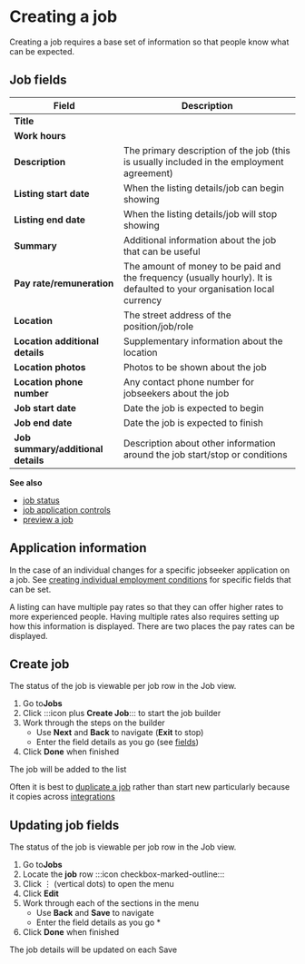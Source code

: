 # Creating a job

Creating a job requires a base set of information so that people know what can be expected.

## Job fields

| **Field**                          | **Description**                                                                                                        |
|------------------------------------|------------------------------------------------------------------------------------------------------------------------|
| **Title**                          |                                                                                                                        |
| **Work hours**                     |                                                                                                                        |
| **Description**                    | The primary description of the job (this is usually included in the employment agreement)                              |
| **Listing start date**             | When the listing details/job can begin showing                                                                         |
| **Listing end date**               | When the listing details/job will stop showing                                                                         |
| **Summary**                        | Additional information about the job that can be useful                                                                |
| **Pay rate/remuneration**          | The amount of money to be paid and the frequency (usually hourly). It is defaulted to your organisation local currency |
| **Location**                       | The street address of the position/job/role                                                                            |
| **Location additional details**    | Supplementary information about the location                                                                           |
| **Location photos**                | Photos to be shown about the job                                                                                       |
| **Location phone number**          | Any contact phone number for jobseekers about the job                                                                  |
| **Job start date**                 | Date the job is expected to begin                                                                                      |
| **Job end date**                   | Date the job is expected to finish                                                                                     |
| **Job summary/additional details** | Description about other information around the job start/stop or conditions                                            |

<prompt>

**See also**

* [job status](job-status)
* [job application controls](job-application-controls)
* [preview a job](previewing-a-job)

</prompt>

<explanation>

## Application information

In the case of an individual changes for a specific jobseeker application on a job.
See [creating individual employment conditions](creating-individual-employment-conditions) for specific fields that can
be set.

A listing can have multiple pay rates so that they can offer higher rates to more experienced people. Having multiple
rates also requires setting up how this information is displayed. There are two places the pay rates can be displayed.

</explanation>

<instructions>

## Create job

The status of the job is viewable per job row in the Job view.

1. Go to**Jobs**
2. Click :::icon plus **Create Job**:::  to start the job builder
3. Work through the steps on the builder
   * Use **Next** and **Back** to navigate (**Exit** to stop)
   * Enter the field details as you go (see [fields](#job-fields))
4. Click **Done** when finished

The job will be added to the list

<prompt>

Often it is best to [duplicate a job](duplicate-a-job.md) rather than start new particularly because it copies across [integrations](../integrations/integrations.md)

</prompt>

</instructions>

<instructions>

## Updating job fields

The status of the job is viewable per job row in the Job view.

1. Go to**Jobs**
2. Locate the **job** row :::icon checkbox-marked-outline:::
3. Click &vellip; (vertical dots) to open the menu
4. Click **Edit**
5. Work through each of the sections in the menu
   * Use **Back** and **Save** to navigate
   * Enter the field details as you go
     * 
6. Click **Done** when finished

The job details will be updated on each Save

</instructions>
